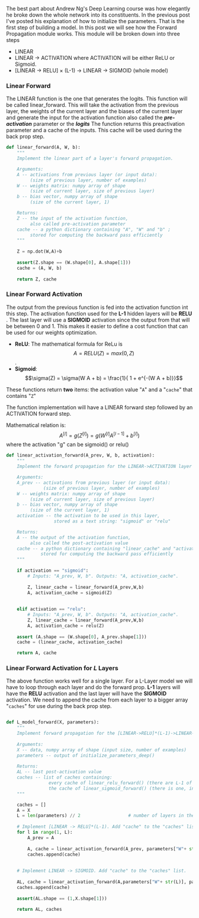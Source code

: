 
The best part about Andrew Ng's Deep Learning course was how elegantly he broke down the whole network into its constituents. In the previous post I've posted his explanation of how to initialize the parameters. That is the first step of building a model. In this post we will see how the Forward Propagation module works. This module will be broken down into three steps 

- LINEAR
- LINEAR -> ACTIVATION where ACTIVATION will be either ReLU or Sigmoid. 
- [LINEAR -> RELU] $\times$ (L-1) -> LINEAR -> SIGMOID (whole model)

### Linear Forward
The LINEAR function is the one that generates the logits. This function will be called linear_forward. This will take the activation from the previous layer, the weights of the current layer and the biases of the current layer and generate the input for the activation function also called the ***pre-activation*** parameter or the ***logits***
The function returns this preactivation parameter and a cache of the inputs. This cache will be used during the back prop step.



```python
def linear_forward(A, W, b):
    """
    Implement the linear part of a layer's forward propagation.

    Arguments:
    A -- activations from previous layer (or input data): 
         (size of previous layer, number of examples)
    W -- weights matrix: numpy array of shape 
         (size of current layer, size of previous layer)
    b -- bias vector, numpy array of shape 
         (size of the current layer, 1)

    Returns:
    Z -- the input of the activation function, 
         also called pre-activation parameter 
    cache -- a python dictionary containing "A", "W" and "b" ; 
         stored for computing the backward pass efficiently
    """
    
    Z = np.dot(W,A)+b
    
    assert(Z.shape == (W.shape[0], A.shape[1]))
    cache = (A, W, b)
    
    return Z, cache
```

### Linear Forward Activation

The output from the previous function is fed into the activation function int this step. The activation function used for the **L-1** hidden layers will be **RELU** . The last layer will use a **SIGMOID** activation since the output from that will be between 0 and 1. This makes it easier to define a cost function that can be used for our weights  optimization.

- **ReLU**: The mathematical formula for ReLu is $$A = RELU(Z) = max(0, Z)$$. 
- **Sigmoid**: $$\sigma(Z) = \sigma(W A + b) = \frac{1}{ 1 + e^{-(W A + b)}}$$

These functions return **two** items: the activation value "`A`" and a "`cache`" that contains "`Z`"

The function implementation will have a LINEAR forward step followed by an ACTIVATION forward step.

Mathematical relation is: 
$$A^{[l]} = g(Z^{[l]}) = g(W^{[l]}A^{[l-1]} +b^{[l]})$$ where the activation "g" can be sigmoid() or relu()


```python
def linear_activation_forward(A_prev, W, b, activation):
    """
    Implement the forward propagation for the LINEAR->ACTIVATION layer

    Arguments:
    A_prev -- activations from previous layer (or input data): 
              (size of previous layer, number of examples)
    W -- weights matrix: numpy array of shape 
         (size of current layer, size of previous layer)
    b -- bias vector, numpy array of shape 
         (size of the current layer, 1)
    activation -- the activation to be used in this layer, 
                  stored as a text string: "sigmoid" or "relu"

    Returns:
    A -- the output of the activation function, 
         also called the post-activation value 
    cache -- a python dictionary containing "linear_cache" and "activation_cache";
             stored for computing the backward pass efficiently
    """
    
    if activation == "sigmoid":
        # Inputs: "A_prev, W, b". Outputs: "A, activation_cache".
        
        Z, linear_cache = linear_forward(A_prev,W,b)
        A, activation_cache = sigmoid(Z)
        
    
    elif activation == "relu":
        # Inputs: "A_prev, W, b". Outputs: "A, activation_cache".
        Z, linear_cache = linear_forward(A_prev,W,b)
        A, activation_cache = relu(Z)
    
    assert (A.shape == (W.shape[0], A_prev.shape[1]))
    cache = (linear_cache, activation_cache)

    return A, cache
```

### Linear Forward Activation for ***L*** Layers

The above function works well for a single layer. For a L-Layer model we will have to loop through each layer and do the forward prop. 
**L-1** layers will have the **RELU** activation and the last layer will have the **SIGMOID** activation. 
We need to append the cache from each layer to a bigger array "`caches`" for use during the back prop step. 


```python

def L_model_forward(X, parameters):
    """
    Implement forward propagation for the [LINEAR->RELU]*(L-1)->LINEAR->SIGMOID computation
    
    Arguments:
    X -- data, numpy array of shape (input size, number of examples)
    parameters -- output of initialize_parameters_deep()
    
    Returns:
    AL -- last post-activation value
    caches -- list of caches containing:
                every cache of linear_relu_forward() (there are L-1 of them, indexed from 0 to L-2)
                the cache of linear_sigmoid_forward() (there is one, indexed L-1)
    """

    caches = []
    A = X
    L = len(parameters) // 2                  # number of layers in the neural network
    
    # Implement [LINEAR -> RELU]*(L-1). Add "cache" to the "caches" list.
    for l in range(1, L):
        A_prev = A 
        
        A, cache = linear_activation_forward(A_prev, parameters["W"+ str(l)], parameters['b'+ str(l)], activation='relu')
        caches.append(cache)
        
    
    # Implement LINEAR -> SIGMOID. Add "cache" to the "caches" list.
    
    AL, cache = linear_activation_forward(A,parameters["W"+ str(L)], parameters['b'+ str(L)], activation='sigmoid')
    caches.append(cache)
    
    assert(AL.shape == (1,X.shape[1]))
            
    return AL, caches
```
